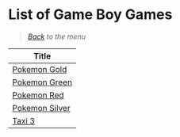 # List of Game Boy Games


> *[Back](../games.md) to the menu*

| Title |
| --- |
| [Pokemon Gold](https://fr.m.wikipedia.org/wiki/Pok%C3%A9mon_Or_et_Argent) |
| [Pokemon Green](https://fr.m.wikipedia.org/wiki/Pok%C3%A9mon_Rouge_et_Bleu) |
| [Pokemon Red](https://fr.m.wikipedia.org/wiki/Pok%C3%A9mon_Rouge_et_Bleu) |
| [Pokemon Silver](https://fr.m.wikipedia.org/wiki/Pok%C3%A9mon_Or_et_Argent) |
| [Taxi 3](https://fr.m.wikipedia.org/wiki/Taxi_3_(jeu_vid%C3%A9o)) |
